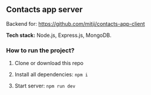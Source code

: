 ## Contacts app server

Backend for: https://github.com/mitji/contacts-app-client
<br>

<b>Tech stack:</b> Node.js, Express.js, MongoDB.

### How to run the project?

1. Clone or download this repo
2. Install all dependencies: `npm i`

3. Start server: `npm run dev`
